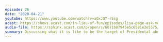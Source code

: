 ```yaml
---
episode: 26
date: "2020-04-21"
youtube: https://www.youtube.com/watch?v=aOxJQY-rSsg
acast: https://shows.acast.com/in-lieu-of-fun/episodes/lisa-page-ask-me-anything-decent-april-21-2020
audio-file: https://sphinx.acast.com/p/open/s/6071b87945e5c6581e2e5575/e/6115035d550bd900135f6f20/media.mp3
summary: Discussing what it is like to be the target of Presidental abuse
---
```

